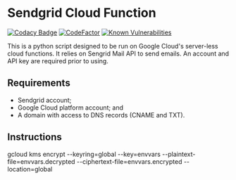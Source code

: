 # Sendgrid Cloud Function

[![Codacy Badge](https://api.codacy.com/project/badge/Grade/82c15ca64036429690a6eb14d9695539)](https://app.codacy.com/manual/jason_46/sendgrid-cloud-function?utm_source=github.com&utm_medium=referral&utm_content=jpoirierlavoie/sendgrid-cloud-function&utm_campaign=Badge_Grade_Dashboard)
[![CodeFactor](https://www.codefactor.io/repository/github/jpoirierlavoie/sendgrid-cloud-function/badge)](https://www.codefactor.io/repository/github/jpoirierlavoie/sendgrid-cloud-function)
[![Known Vulnerabilities](https://snyk.io/test/github/jpoirierlavoie/sendgrid-cloud-function/badge.svg?targetFile=requirements.txt)](https://snyk.io/test/github/jpoirierlavoie/sendgrid-cloud-function?targetFile=requirements.txt)

This is a python script designed to be run on Google Cloud's server-less cloud functions. It relies on Sengrid Mail API to send emails. An account and API key are required prior to using.

## Requirements
-   Sendgrid account;
-   Google Cloud platform account; and
-   A domain with access to DNS records (CNAME and TXT).

## Instructions
gcloud kms encrypt --keyring=global --key=envvars --plaintext-file=envvars.decrypted --ciphertext-file=envvars.encrypted --location=global
